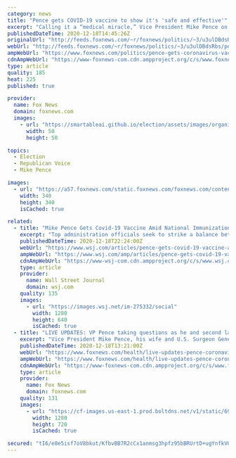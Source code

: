 ```yaml
---
category: news
title: "Pence gets COVID-19 vaccine to show it's 'safe and effective'"
excerpt: "Calling it a “medical miracle,” Vice President Mike Pence on Friday morning publicly took the new coronavirus vaccine. Pence, second lady Karen Pence and Surgeon General Jerome Adams, were all administered the vaccine in front of cameras at the vice president’s office in an event that was broadcast live"
publishedDateTime: 2020-12-18T14:45:26Z
originalUrl: "http://feeds.foxnews.com/~r/foxnews/politics/~3/u3ulDBdsRbs/pence-gets-coronavirus-vaccine"
webUrl: "http://feeds.foxnews.com/~r/foxnews/politics/~3/u3ulDBdsRbs/pence-gets-coronavirus-vaccine"
ampWebUrl: "https://www.foxnews.com/politics/pence-gets-coronavirus-vaccine.amp"
cdnAmpWebUrl: "https://www-foxnews-com.cdn.ampproject.org/c/s/www.foxnews.com/politics/pence-gets-coronavirus-vaccine.amp"
type: article
quality: 185
heat: 225
published: true

provider:
  name: Fox News
  domain: foxnews.com
  images:
    - url: "https://smartableai.github.io/election/assets/images/organizations/foxnews.com-50x50.jpg"
      width: 50
      height: 50

topics:
  - Election
  - Republican Voice
  - Mike Pence

images:
  - url: "https://a57.foxnews.com/static.foxnews.com/foxnews.com/content/uploads/2019/03/340/340/PaulSteinhauser.jpg?ve=1&tl=1"
    width: 340
    height: 340
    isCached: true

related:
  - title: "Mike Pence Gets Covid-19 Vaccine Amid National Immunization Campaign"
    excerpt: "Top administration officials seek to strike a balance between getting shots to bolster public confidence in the vaccine and avoiding the perception that members of the government are being given priority."
    publishedDateTime: 2020-12-18T22:24:00Z
    webUrl: "https://www.wsj.com/articles/pence-gets-covid-19-vaccine-amid-national-immunization-campaign-11608297468"
    ampWebUrl: "https://www.wsj.com/amp/articles/pence-gets-covid-19-vaccine-amid-national-immunization-campaign-11608297468"
    cdnAmpWebUrl: "https://www-wsj-com.cdn.ampproject.org/c/s/www.wsj.com/amp/articles/pence-gets-covid-19-vaccine-amid-national-immunization-campaign-11608297468"
    type: article
    provider:
      name: Wall Street Journal
      domain: wsj.com
    quality: 135
    images:
      - url: "https://images.wsj.net/im-275332/social"
        width: 1280
        height: 640
        isCached: true
  - title: "LIVE UPDATES: VP Pence taking questions as he and second lady get COVID vaccine"
    excerpt: "Vice President Mike Pence, his wife and U.S. Surgeon General Dr. Jerome Adams all rolled their sleeves Friday morning and received the recently approved Pfizer COVID-19 vaccine."
    publishedDateTime: 2020-12-18T13:21:00Z
    webUrl: "https://www.foxnews.com/health/live-updates-pence-coronavirus-vaccine-12-18-2020"
    ampWebUrl: "https://www.foxnews.com/health/live-updates-pence-coronavirus-vaccine-12-18-2020.amp"
    cdnAmpWebUrl: "https://www-foxnews-com.cdn.ampproject.org/c/s/www.foxnews.com/health/live-updates-pence-coronavirus-vaccine-12-18-2020.amp"
    type: article
    provider:
      name: Fox News
      domain: foxnews.com
    quality: 131
    images:
      - url: "https://cf-images.us-east-1.prod.boltdns.net/v1/static/694940094001/599b0669-b42a-4e36-867a-b12e26500ce3/b77ae923-55eb-4375-888e-b2bfa14998f7/1280x720/match/image.jpg"
        width: 1280
        height: 720
        isCached: true

secured: "tI6/e8e5isf7oV8bkut/KfbvBB7R2cCx1anmsg3hpfz95bBRUrtD+ugYnfkVOhzinOhDYSj7U8HGq2vtjASp0JwRaJS6vTr9YumYPB0kR2hcvxxo2dj9l00xGbP8pyjRGQD312GkJE7mD/mZlfJmRRdYfbKASoWLvh+zyMKHzAoNOYfJKHxUaGTiV1dwmZBoImiLZ8YKl4YOEC97EW2rnzbxT485cupBFDsuR5O7pUIzABb4ufwPQO1fHa0z+RtB3TtUb88nKkGfBafYrEK+ZzaQ+vFCy6T7V0e0vRNHnAwMlG5mJRf7qk0Kx9X7j8Q50tLMbgxyixwiW7J4DEyeutV4G2OPWibSE31KOC3yMJs=;xVyIrxJfpscL9xzMgxSckA=="
---
```


